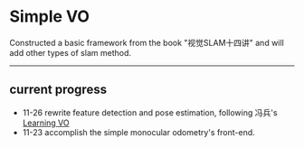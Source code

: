 # Simple VO

Constructed a basic framework from the book "视觉SLAM十四讲" and will add other types of slam method.

---

## current progress

* 11-26 rewrite feature detection and pose estimation, following 冯兵's [Learning VO](https://github.com/yueying/LearningVO/)
* 11-23 accomplish the simple monocular odometry's front-end.